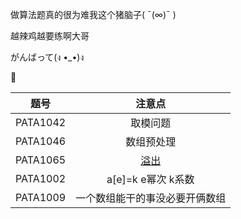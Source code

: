 做算法题真的很为难我这个猪脑子( ¯(∞)¯ )

越辣鸡越要练啊大哥

がんばって(ง •_•)ง

🎈

| 题号 | 注意点 |  
| :----:|:----:|  
|  PATA1042   |  取模问题  | 
| PATA1046| 数组预处理 |
|PATA1065|[溢出](https://coolshell.cn/articles/11466.html)|
|PATA1002|a[e]=k e幂次 k系数|
|PATA1009|一个数组能干的事没必要开俩数组|
